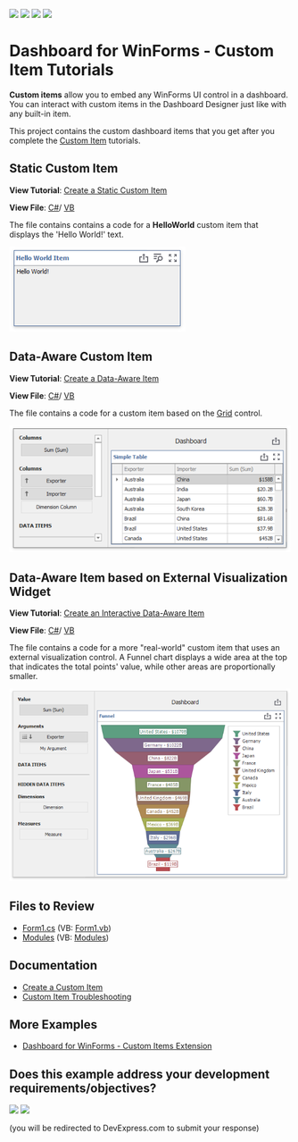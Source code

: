 <!-- default badges list -->
![](https://img.shields.io/endpoint?url=https://codecentral.devexpress.com/api/v1/VersionRange/358224064/23.1.2%2B)
[![](https://img.shields.io/badge/Open_in_DevExpress_Support_Center-FF7200?style=flat-square&logo=DevExpress&logoColor=white)](https://supportcenter.devexpress.com/ticket/details/T990577)
[![](https://img.shields.io/badge/📖_How_to_use_DevExpress_Examples-e9f6fc?style=flat-square)](https://docs.devexpress.com/GeneralInformation/403183)
[![](https://img.shields.io/badge/💬_Leave_Feedback-feecdd?style=flat-square)](#does-this-example-address-your-development-requirementsobjectives)
<!-- default badges end -->

# Dashboard for WinForms - Custom Item Tutorials

**Custom items** allow you to embed any WinForms UI control in a dashboard. You can interact with custom items in the Dashboard Designer just like with any built-in item.

This project contains the custom dashboard items that you get after you complete the [Custom Item](https://docs.devexpress.com/Dashboard/403031/winforms-dashboard/winforms-designer/ui-elements-and-customization/create-a-custom-item) tutorials.

## Static Custom Item

**View Tutorial**: [Create a Static Custom Item](https://docs.devexpress.com/Dashboard/403087/winforms-dashboard/winforms-designer/ui-elements-and-customization/create-a-custom-item/create-a-static-item)

**View File**: [С#](./CS/TutorialsCustomItems/CustomItems/)/ [VB](./VB/TutorialsCustomItems/CustomItems/)

The file contains contains a code for a **HelloWorld** custom item that displays the 'Hello World!' text. 

![](Images/win-dashboard-static-custom-item.png)

## Data-Aware Custom Item

**View Tutorial**: [Create a Data-Aware Item](https://docs.devexpress.com/Dashboard/403088/winforms-dashboard/winforms-designer/ui-elements-and-customization/create-a-custom-item/create-a-data-aware-item)

**View File**: [С#](./CS/TutorialsCustomItems/CustomItems/)/ [VB](./VB/TutorialsCustomItems/CustomItems/)

The file contains a code for a custom item based on the [Grid](https://docs.devexpress.com/WindowsForms/DevExpress.XtraGrid.GridControl) control.

![](Images/win-dashboard-data-aware-custom-item-with-binding-panel.png)

## Data-Aware Item based on External Visualization Widget

**View Tutorial**: [Create an Interactive Data-Aware Item](https://docs.devexpress.com/Dashboard/403032/winforms-dashboard/winforms-designer/ui-elements-and-customization/create-a-custom-item/create-an-interactive-data-aware-item)

**View File**: [С#](./CS/TutorialsCustomItems/CustomItems/)/ [VB](./VB/TutorialsCustomItems/CustomItems/)

The file contains a code for a more "real-world" custom item that uses an external visualization control. A Funnel chart displays a wide area at the top that indicates the total points' value, while other areas are proportionally smaller.

![](Images/win-dashboard-interactive-data-aware-item-with-binding-panel.png)

## Files to Review

* [Form1.cs](./CS/TutorialsCustomItems/Form1.cs) (VB: [Form1.vb](./VB/TutorialsCustomItems/Form1.vb))
* [Modules](./CS/TutorialsCustomItems/CustomItems/) (VB: [Modules](./VB/TutorialsCustomItems/CustomItems/))

## Documentation

* [Create a Custom Item](https://docs.devexpress.com/Dashboard/403031/winforms-dashboard/winforms-designer/ui-elements-and-customization/create-a-custom-item)
* [Custom Item Troubleshooting](https://docs.devexpress.com/Dashboard/403250/winforms-dashboard/winforms-designer/ui-elements-and-customization/create-a-custom-item/custom-item-troubleshooting)

## More Examples 

* [Dashboard for WinForms - Custom Items Extension](https://github.com/DevExpress-Examples/winforms-dashboard-custom-items-extension)
<!-- feedback -->
## Does this example address your development requirements/objectives?

[<img src="https://www.devexpress.com/support/examples/i/yes-button.svg"/>](https://www.devexpress.com/support/examples/survey.xml?utm_source=github&utm_campaign=winforms-dashboard-custom-items&~~~was_helpful=yes) [<img src="https://www.devexpress.com/support/examples/i/no-button.svg"/>](https://www.devexpress.com/support/examples/survey.xml?utm_source=github&utm_campaign=winforms-dashboard-custom-items&~~~was_helpful=no)

(you will be redirected to DevExpress.com to submit your response)
<!-- feedback end -->

